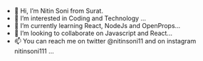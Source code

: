 - 👋 Hi, I’m Nitin Soni from Surat.
- 👀 I’m interested in Coding and Technology ...
- 🌱 I’m currently learning React, NodeJs and OpenProps...
- 💞️ I’m looking to collaborate on Javascript and React...
- 📫 You can reach me on twitter @nitinsoni11 and on instagram nitinsoni111 ...

<!---
nitinsoni967/nitinsoni967 is a ✨ special ✨ repository because its `README.md` (this file) appears on your GitHub profile.
You can click the Preview link to take a look at your changes.
--->

